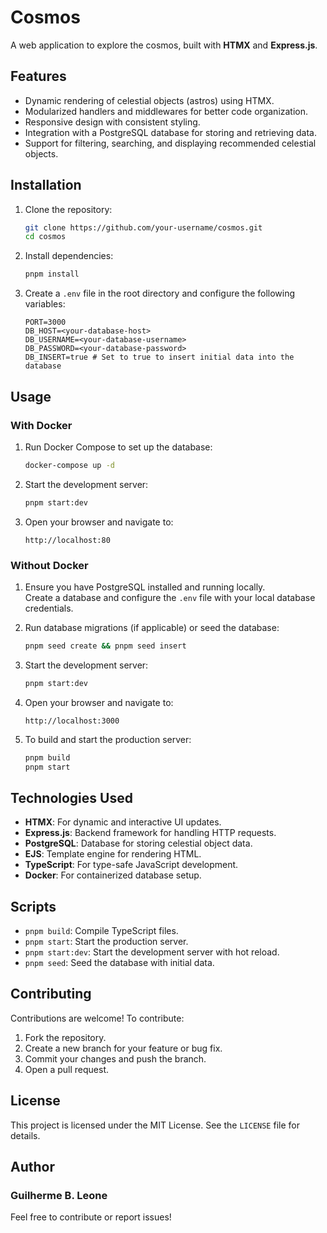# Cosmos

A web application to explore the cosmos, built with **HTMX** and **Express.js**.

## Features

- Dynamic rendering of celestial objects (astros) using HTMX.
- Modularized handlers and middlewares for better code organization.
- Responsive design with consistent styling.
- Integration with a PostgreSQL database for storing and retrieving data.
- Support for filtering, searching, and displaying recommended celestial
  objects.

## Installation

1. Clone the repository:

   ```bash
   git clone https://github.com/your-username/cosmos.git
   cd cosmos
   ```

2. Install dependencies:

   ```bash
   pnpm install
   ```

3. Create a `.env` file in the root directory and configure the following
   variables:

   ```env
   PORT=3000
   DB_HOST=<your-database-host>
   DB_USERNAME=<your-database-username>
   DB_PASSWORD=<your-database-password>
   DB_INSERT=true # Set to true to insert initial data into the database
   ```

## Usage

### With Docker

1. Run Docker Compose to set up the database:

   ```bash
   docker-compose up -d
   ```

2. Start the development server:

   ```bash
   pnpm start:dev
   ```

3. Open your browser and navigate to:

   ```
   http://localhost:80
   ```

### Without Docker

1. Ensure you have PostgreSQL installed and running locally.  
   Create a database and configure the `.env` file with your local database
   credentials.

2. Run database migrations (if applicable) or seed the database:

   ```bash
   pnpm seed create && pnpm seed insert
   ```

3. Start the development server:

   ```bash
   pnpm start:dev
   ```

4. Open your browser and navigate to:

   ```
   http://localhost:3000
   ```

5. To build and start the production server:

   ```bash
   pnpm build
   pnpm start
   ```

## Technologies Used

- **HTMX**: For dynamic and interactive UI updates.
- **Express.js**: Backend framework for handling HTTP requests.
- **PostgreSQL**: Database for storing celestial object data.
- **EJS**: Template engine for rendering HTML.
- **TypeScript**: For type-safe JavaScript development.
- **Docker**: For containerized database setup.

## Scripts

- `pnpm build`: Compile TypeScript files.
- `pnpm start`: Start the production server.
- `pnpm start:dev`: Start the development server with hot reload.
- `pnpm seed`: Seed the database with initial data.

## Contributing

Contributions are welcome! To contribute:

1. Fork the repository.
2. Create a new branch for your feature or bug fix.
3. Commit your changes and push the branch.
4. Open a pull request.

## License

This project is licensed under the MIT License. See the `LICENSE` file for
details.

## Author

### Guilherme B. Leone

Feel free to contribute or report issues!
